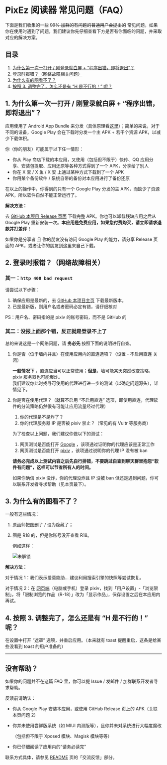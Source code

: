 # PixEz 阅读器 常见问题（FAQ）

下面是我们收集的一些 ~~99% 加群的有问题的普通用户会提出的~~ 常见问题，如果你在使用时遇到了问题，我们建议你先仔细查看下方是否有你面临的问题，并采取对应的解决方案。

## 目录

1. [为什么第一次一打开 / 刚登录就白屏 + “程序出错，即将退出”？](#1-为什么第一次一打开--刚登录就白屏--程序出错即将退出)
2. [登录时报错？（网络故障相关问题）](#2-登录时报错网络故障相关)
3. [为什么有的图看不了？](#3-为什么有的图看不了)
4. [按照 3. 调整完了，怎么还是有 “H 是不行的！” 呢？](#4-按照-3-调整完了怎么还是有-h-是不行的-呢)

## 1. 为什么第一次一打开 / 刚登录就白屏 + “程序出错，即将退出”？

应用使用了 Android App Bundle 来分发（具体原理看[这里](https://developer.android.com/guide/app-bundle)）；简单的来说，对于不同的设备，Google Play 会在下载时分发一个主 APK + 若干个资源 APK，以减少下载体积。

你（你的朋友）可能属于以下任一情形：

- 你从 Play 商店下载的本应用，又使用（包括但不限于）快传、QQ 应用分享、安装包提取、应用还原等各种方式得到了一个 APK，分享给了别人
- 你在 X 宝 / X 鱼 / X 安 上通过某种方式下载到了一个 APK
- 你用某个备份软件 / 系统自带的备份对本应用进行了备份还原

在以上的操作中，你得到的只有一个 Google Play 分发的主 APK，而缺少了资源 APK，所以软件自然不能正常运行了。

**解决方法：**

去 [GitHub 本项目 Release 页面](https://github.com/Notsfsssf/Pix-EzViewer/releases) 下载完整 APK。你也可以卸载残缺应用之后从 Google Play 重新安装一次。**本应用是免费应用，如果您付费购买，请立即请求退款并打差评！**

如果你是分享者 且 你的朋友没有访问 Google Play 的能力，请分享 Release 页面的 APK，或者让你的朋友到这里来自己下载。

## 2. 登录时报错？（网络故障相关）

### 其一：`http 400 bad request`

请尝试以下步骤：

1. 确保应用是最新的，去 [GitHub 本项目主页](https://github.com/Notsfsssf/Pix-EzViewer/) 下载最新版本。
2. 已是最新版，则用户名或者密码必定有错，请仔细核对

PS：用户名、密码指的是 pixiv 的账号密码，而不是 GitHub 的

### 其二：没报上面那个错，反正就是登录不上了

总的来说这是一个网络问题，请 **务必先** 按照下面的说明进行自查。

1. 你是否（位于墙内并且）在使用应用内的直连选项？（设置 - 不启用直连 关闭）

   **一般情况下** ，直连应当可以正常使用；**但是**，墙可能某天突然改变策略，pixiv 服务器也可能爆炸。<br />
   我们建议你此时找寻可使用的代理进行进一步的测试（以确定问题源头），详情见下。

2. 你是否在使用代理？（就算不启用 “不启用直连” 选项，即使用直连，代理软件的分流策略仍然很有可能让应用流量经过代理）

   1. 你的代理是不是炸了？
   2. 你的代理服务器 IP 是否被 pixiv 禁止？（常见的有 Vultr 等服务商）
   
   为了检查以上问题，我们建议你做以下的测试：
   
   1. 网页测试是否能打开 [Google](https://www.google.com/) ，该项通过证明你的代理应该是正常工作
   2. 网页测试是否能打开 [pixiv](https://www.pixiv.net/) ，该项通过说明你的代理 IP 没有被 ban
   
   **请务必完成以上测试内容之后先自行排错，不要跳过自查到聊天群里抱怨“软件有问题”，这样可以节省所有人的时间。**
   
   如果你确信 pixiv 没炸，你的代理没炸且 IP 没被 ban 但还是遇到问题，你可以联系开发者寻求帮助（见本页最下）。

## 3. 为什么有的图看不了？

一般有这些情况：

1. 原画师把图删了 / 设为隐藏了；

2. 图是 R18 的，但是你账号没开查看 R18。

   例如这样：

   ![未解锁](https://raw.githubusercontent.com/Notsfsssf/Pix-EzViewer/master/help/Not-Unlocked.jpg)

**解决方法：**

对于情况 1：我们表示爱莫能助… 建议利用搜索引擎的快照等尝试恢复。

对于情况 2：在 [网页端](https://pixiv.net)（电脑或手机）登录 pixiv，找到「用户设置」-「浏览限制」，将「限制浏览的作品（R-18）」改为「显示作品」，保存设置之后在本应用内再试。

## 4. 按照 3. 调整完了，怎么还是有 “H 是不行的！” 呢？

在设置中打开 “遮罩” 选项，并重启应用。（本来就有 toast 提醒重启，这条是给某些没看到 toast 的用户准备的）

***

## 没有帮助？

如果你的问题并不在这篇 FAQ 里，你可以提 Issue / 发邮件 / 加群联系开发者寻求帮助。

反馈前请确认：

- 你从 Google Play 安装本应用，或使用 GitHub Release 页上的 APK（关联本页问题 2）

- 你并未使用尝鲜版系统（如 MIUI 内测版等），且你并未对系统进行大幅度魔改

  （包括但不限于 Xposed 模块、Magisk 模块等等）

- 你已仔细阅读了应用内的“请务必读完”

联系方式具体，请参见 [README](/README.md) 页的「交流反馈」部分。

